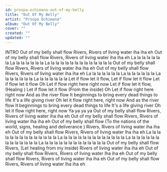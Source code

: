 ```yaml
---
id: prospa-ochimana-out-of-my-belly
title: "Out Of My Belly"
artist: "Prospa Ochimana"
album: "Out Of My Belly"
cover: ""
created: ""
updated: ""
---
```


INTRO
Out of my belly shall flow
Rivers,
Rivers of living water
iha iha eh
Out of my belly shall flow
Rivers,
Rivers of living water
iha iha eh
La la la la la la la
La la la la la la la
La la la la la la la
la la la la la la la
Out of my belly shall flow
Rivers,
Rivers of living water
iha iha eh
Out of my belly shall flow
Rivers,
Rivers of living water
iha iha eh
La la la la la la la
La la la la la la la
La la la la la la la
La la la la la la la
Let if flow let it flow, Let if flow let it flow
Let if flow let it flow
Oh Let if flow right here right now
Let if flow let it flow, (Healing )
Let if flow let it flow (From the inside)
Oh Let if flow right here right now
And as the river flow
It beginnings to bring every dead things to life
It's a life giving river
Oh let it flow right here, right now
And as the river flow
It beginnings to bring every dead things to life
It's a life giving river
Oh let it flow right here, right now
Ya ya ya ya
Out of my belly shall flow
Rivers,
Rivers of living water
iha iha eh
Out of my belly shall flow
Rivers,
Rivers of living water
Iha iha eh
Out of my belly shall flow (To the nations of the world, signs, healing and deliverance )
Rivers,
Rivers of living water
iha iha eh
Out of my belly shall flow
Rivers,
Rivers of living water
Iha iha eh
La la la la la la la
la la la la la la la
La la la la la la la
la la la la la la la
La la la la la la la
la la la la la la la
La la la la la la la
la la la la la la la
Out of my belly shall flow
Rivers, (Let healing from my inside)
Rivers of living water
iha iha eh
Out of my belly shall flow
Rivers,
Rivers of living water
Iha iha eh
Out of my belly shall flow
Rivers,
Rivers of living water
iha iha eh
Out of my belly shall flow
Rivers,
Rivers of living water
Iha iha eh